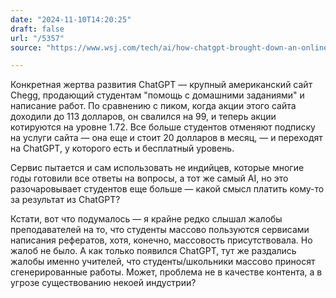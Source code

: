 ```yaml
---
date: "2024-11-10T14:20:25"
draft: false
url: "/5357"
source: "https://www.wsj.com/tech/ai/how-chatgpt-brought-down-an-online-education-giant-200b4ff2?st=6tw8JN&reflink=desktopwebshare_permalink"

---
```


Конкретная жертва развития ChatGPT — крупный американский сайт Chegg, продающий студентам "помощь с домашними заданиями" и написание работ. По сравнению с пиком, когда акции этого сайта доходили до 113 долларов, он свалился на 99, и теперь акции котируются на уровне 1.72. Все больше студентов отменяют подписку на услуги сайта — она еще и стоит 20 долларов в месяц, — и переходят на ChatGPT, у которого есть и бесплатный уровень.

Сервис пытается и сам использовать не индийцев, которые многие годы готовили все ответы на вопросы, а тот же самый AI, но это разочаровывает студентов еще больше — какой смысл платить кому-то за результат из ChatGPT?

Кстати, вот что подумалось — я крайне редко слышал жалобы преподавателей на то, что студенты массово пользуются сервисами написания рефератов, хотя, конечно, массовость присутствовала. Но жалоб не было. А как только появился ChatGPT, тут же раздались жалобы именно учителей, что студенты/школьники массово приносят сгенерированные работы. Может, проблема не в качестве контента, а в угрозе существованию некоей индустрии?